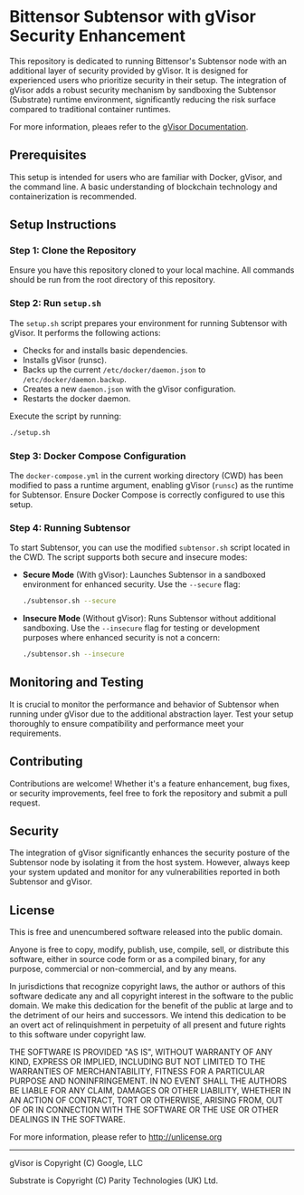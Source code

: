 
# Bittensor Subtensor with gVisor Security Enhancement

This repository is dedicated to running Bittensor's Subtensor node with an additional layer of security provided by gVisor. It is designed for experienced users who prioritize security in their setup. The integration of gVisor adds a robust security mechanism by sandboxing the Subtensor (Substrate) runtime environment, significantly reducing the risk surface compared to traditional container runtimes.

For more information, pleaes refer to the [gVisor Documentation](https://gvisor.dev/docs/).

## Prerequisites

This setup is intended for users who are familiar with Docker, gVisor, and the command line. A basic understanding of blockchain technology and containerization is recommended.

## Setup Instructions

### Step 1: Clone the Repository

Ensure you have this repository cloned to your local machine. All commands should be run from the root directory of this repository.

### Step 2: Run `setup.sh`

The `setup.sh` script prepares your environment for running Subtensor with gVisor. It performs the following actions:

- Checks for and installs basic dependencies.
- Installs gVisor (runsc).
- Backs up the current `/etc/docker/daemon.json` to `/etc/docker/daemon.backup`.
- Creates a new `daemon.json` with the gVisor configuration.
- Restarts the docker daemon.

Execute the script by running:

```bash
./setup.sh
```

### Step 3: Docker Compose Configuration

The `docker-compose.yml` in the current working directory (CWD) has been modified to pass a runtime argument, enabling gVisor (`runsc`) as the runtime for Subtensor. Ensure Docker Compose is correctly configured to use this setup.

### Step 4: Running Subtensor

To start Subtensor, you can use the modified `subtensor.sh` script located in the CWD. The script supports both secure and insecure modes:

- **Secure Mode** (With gVisor): Launches Subtensor in a sandboxed environment for enhanced security. Use the `--secure` flag:
  
  ```bash
  ./subtensor.sh --secure
  ```

- **Insecure Mode** (Without gVisor): Runs Subtensor without additional sandboxing. Use the `--insecure` flag for testing or development purposes where enhanced security is not a concern:
  
  ```bash
  ./subtensor.sh --insecure
  ```

## Monitoring and Testing

It is crucial to monitor the performance and behavior of Subtensor when running under gVisor due to the additional abstraction layer. Test your setup thoroughly to ensure compatibility and performance meet your requirements.

## Contributing

Contributions are welcome! Whether it's a feature enhancement, bug fixes, or security improvements, feel free to fork the repository and submit a pull request.

## Security

The integration of gVisor significantly enhances the security posture of the Subtensor node by isolating it from the host system. However, always keep your system updated and monitor for any vulnerabilities reported in both Subtensor and gVisor.

## License

This is free and unencumbered software released into the public domain.

Anyone is free to copy, modify, publish, use, compile, sell, or
distribute this software, either in source code form or as a compiled
binary, for any purpose, commercial or non-commercial, and by any
means.

In jurisdictions that recognize copyright laws, the author or authors
of this software dedicate any and all copyright interest in the
software to the public domain. We make this dedication for the benefit
of the public at large and to the detriment of our heirs and
successors. We intend this dedication to be an overt act of
relinquishment in perpetuity of all present and future rights to this
software under copyright law.

THE SOFTWARE IS PROVIDED "AS IS", WITHOUT WARRANTY OF ANY KIND,
EXPRESS OR IMPLIED, INCLUDING BUT NOT LIMITED TO THE WARRANTIES OF
MERCHANTABILITY, FITNESS FOR A PARTICULAR PURPOSE AND NONINFRINGEMENT.
IN NO EVENT SHALL THE AUTHORS BE LIABLE FOR ANY CLAIM, DAMAGES OR
OTHER LIABILITY, WHETHER IN AN ACTION OF CONTRACT, TORT OR OTHERWISE,
ARISING FROM, OUT OF OR IN CONNECTION WITH THE SOFTWARE OR THE USE OR
OTHER DEALINGS IN THE SOFTWARE.

For more information, please refer to <http://unlicense.org>

---------------------------
gVisor is Copyright (C) Google, LLC

Substrate is Copyright (C) Parity Technologies (UK) Ltd.


```
